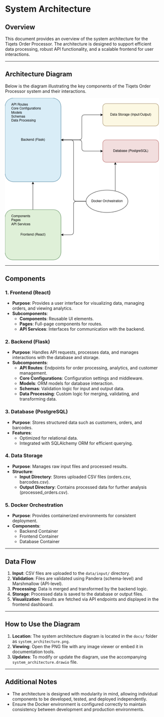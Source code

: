 # System Architecture

## Overview

This document provides an overview of the system architecture for the Tiqets Order Processor. The architecture is designed to support efficient data processing, robust API functionality, and a scalable frontend for user interactions.

---

## Architecture Diagram

Below is the diagram illustrating the key components of the Tiqets Order Processor system and their interactions.

![System Architecture](system_architecture.png)

---

## Components

### 1. **Frontend (React)**

- **Purpose**: Provides a user interface for visualizing data, managing orders, and viewing analytics.
- **Subcomponents**:
  - **Components**: Reusable UI elements.
  - **Pages**: Full-page components for routes.
  - **API Services**: Interfaces for communication with the backend.

### 2. **Backend (Flask)**

- **Purpose**: Handles API requests, processes data, and manages interactions with the database and storage.
- **Subcomponents**:
  - **API Routes**: Endpoints for order processing, analytics, and customer management.
  - **Core Configurations**: Configuration settings and middleware.
  - **Models**: ORM models for database interaction.
  - **Schemas**: Validation logic for input and output data.
  - **Data Processing**: Custom logic for merging, validating, and transforming data.

### 3. **Database (PostgreSQL)**

- **Purpose**: Stores structured data such as customers, orders, and barcodes.
- **Features**:
  - Optimized for relational data.
  - Integrated with SQLAlchemy ORM for efficient querying.

### 4. **Data Storage**

- **Purpose**: Manages raw input files and processed results.
- **Structure**:
  - **Input Directory**: Stores uploaded CSV files (orders.csv, barcodes.csv).
  - **Output Directory**: Contains processed data for further analysis (processed\_orders.csv).

### 5. **Docker Orchestration**

- **Purpose**: Provides containerized environments for consistent deployment.
- **Components**:
  - Backend Container
  - Frontend Container
  - Database Container

---

## Data Flow

1. **Input**: CSV files are uploaded to the `data/input/` directory.
2. **Validation**: Files are validated using Pandera (schema-level) and Marshmallow (API-level).
3. **Processing**: Data is merged and transformed by the backend logic.
4. **Storage**: Processed data is saved to the database or output files.
5. **Visualization**: Results are fetched via API endpoints and displayed in the frontend dashboard.

---

## How to Use the Diagram

1. **Location**: The system architecture diagram is located in the `docs/` folder as `system_architecture.png`.
2. **Viewing**: Open the PNG file with any image viewer or embed it in documentation tools.
3. **Updates**: To modify or update the diagram, use the accompanying `system_architecture.drawio` file.

---

## Additional Notes

- The architecture is designed with modularity in mind, allowing individual components to be developed, tested, and deployed independently.
- Ensure the Docker environment is configured correctly to maintain consistency between development and production environments.

